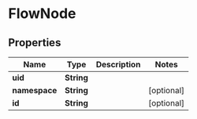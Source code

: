 

# FlowNode


## Properties

| Name | Type | Description | Notes |
|------------ | ------------- | ------------- | -------------|
|**uid** | **String** |  |  |
|**namespace** | **String** |  |  [optional] |
|**id** | **String** |  |  [optional] |




